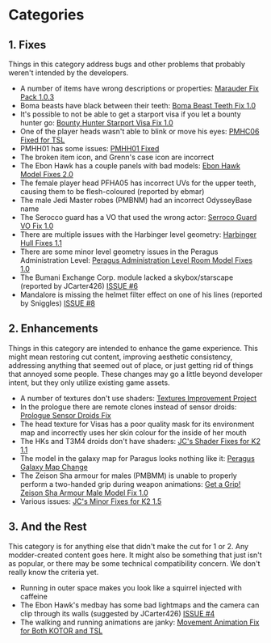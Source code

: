 # Categories

## 1. Fixes
Things in this category address bugs and other problems that probably weren't intended by the developers.
- A number of items have wrong descriptions or properties: [Marauder Fix Pack 1.0.3](https://deadlystream.com/files/file/942-marauder-fix-pack/)
- Boma beasts have black between their teeth: [Boma Beast Teeth Fix 1.0](https://deadlystream.com/files/file/338-boma-beast-teeth-fix/)
- It's possible to not be able to get a starport visa if you let a bounty hunter go: [Bounty Hunter Starport Visa Fix 1.0](https://deadlystream.com/files/file/1196-bounty-hunter-starport-visa-fix/)
- One of the player heads wasn't able to blink or move his eyes: [PMHC06 Fixed for TSL](https://deadlystream.com/files/file/1154-pmhc06-fixed-for-tsl/)
- PMHH01 has some issues: [PMHH01 Fixed](https://deadlystream.com/files/file/439-pmhh01-fixed/)
- The broken item icon, and Grenn's case icon are incorrect
- The Ebon Hawk has a couple panels with bad models: [Ebon Hawk Model Fixes 2.0](https://deadlystream.com/files/file/1033-ebon-hawk-model-fixes/)
- The female player head PFHA05 has incorrect UVs for the upper teeth, causing them to be flesh-coloured (reported by ebmar)
- The male Jedi Master robes (PMBNM) had an incorrect OdysseyBase name
- The Serocco guard has a VO that used the wrong actor: [Serroco Guard VO Fix 1.0](https://deadlystream.com/files/file/1107-serocco-guard-vo-fix/)
- There are multiple issues with the Harbinger level geometry: [Harbinger Hull Fixes 1.1](https://deadlystream.com/files/file/1374-harbinger-hull-fixes/)
- There are some minor level geometry issues in the Peragus Administration Level: [Peragus Administration Level Room Model Fixes 1.0](https://deadlystream.com/files/file/1275-peragus-administration-level-room-model-fixes/)
- The Bumani Exchange Corp. module lacked a skybox/starscape (reported by JCarter426) [ISSUE #6](https://github.com/KOTORCommunityPatches/TSL_Community_Patch/issues/6)
- Mandalore is missing the helmet filter effect on one of his lines (reported by Sniggles) [ISSUE #8](https://github.com/KOTORCommunityPatches/TSL_Community_Patch/issues/8)

## 2. Enhancements
Things in this category are intended to enhance the game experience. This might mean restoring cut content, improving aesthetic consistency, addressing anything that seemed out of place, or just getting rid of things that annoyed some people. These changes may go a little beyond developer intent, but they only utilize existing game assets.
- A number of textures don't use shaders: [Textures Improvement Project](https://deadlystream.com/files/file/462-textures-improvement-project/)
- In the prologue there are remote clones instead of sensor droids: [Prologue Sensor Droids Fix](https://deadlystream.com/files/file/430-prologue-sensor-droids-fix/)
- The head texture for Visas has a poor quality mask for its environment map and incorrectly uses her skin colour for the inside of her mouth
- The HKs and T3M4 droids don't have shaders: [JC's Shader Fixes for K2 1.1](https://deadlystream.com/files/file/1284-jcs-shader-fixes-for-k2/)
- The model in the galaxy map for Paragus looks nothing like it: [Peragus Galaxy Map Change](https://deadlystream.com/files/file/336-peragus-galaxy-map-change/)
- The Zeison Sha armour for males (PMBMM) is unable to properly perform a two-handed grip during weapon animations: [Get a Grip! Zeison Sha Armour Male Model Fix 1.0](https://deadlystream.com/files/file/1362-get-a-grip-zeison-sha-armour-male-model-fix/)
- Various issues: [JC's Minor Fixes for K2 1.5](https://deadlystream.com/files/file/1215-jcs-minor-fixes-for-k2/)


## 3. And the Rest
This category is for anything else that didn't make the cut for 1 or 2. Any modder-created content goes here. It might also be something that just isn't as popular, or there may be some technical compatibility concern. We don't really know the criteria yet.
- Running in outer space makes you look like a squirrel injected with caffeine
- The Ebon Hawk's medbay has some bad lightmaps and the camera can clip through its walls (suggested by JCarter426) [ISSUE #4](https://github.com/KOTORCommunityPatches/TSL_Community_Patch/issues/4)
- The walking and running animations are janky: [Movement Animation Fix for Both KOTOR and TSL](https://deadlystream.com/files/file/465-movement-animation-fix-for-both-kotor-and-tsl/)
